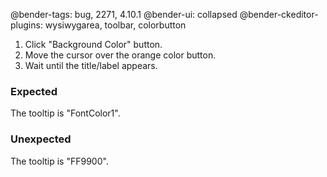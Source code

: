 @bender-tags: bug, 2271, 4.10.1
@bender-ui: collapsed
@bender-ckeditor-plugins: wysiwygarea, toolbar, colorbutton

1. Click "Background Color" button.
1. Move the cursor over the orange color button.
1. Wait until the title/label appears.

### Expected

The tooltip is "FontColor1".

### Unexpected

The tooltip is "FF9900".